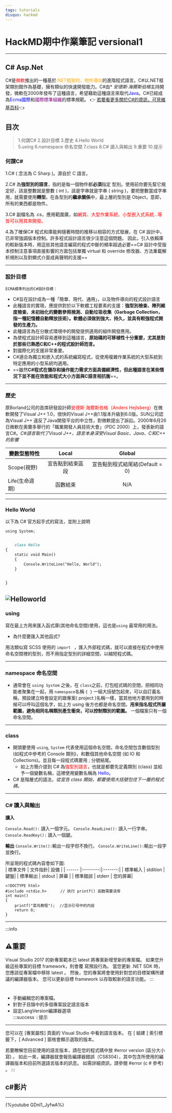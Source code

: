 ```yaml
---
tags: tutorials
disqus: hackmd
---
```


# HackMD期中作業筆記 versional1
---
##  C#   Asp.Net

 C#是<font color = red >微軟</font>推出的一種基於<font color = orange>.NET框架的、物件導向</font>的進階程式語言。C#以.NET框架類別館作為基礎，擁有類似<font color = blue><Visual Basic></font>的快速開發能力。C#由* *安德斯·海爾斯伯格*主持開發，微軟在2000年發布了這種語言，希望藉助這種語言來取代<font color = blue >Java</font>。C#已經成為<font color = blue>Ecma國際</font>和<font color = purple>國際標準組織</font>的標準規範。
:point_right: [若要看更多關於C#的資訊，可見維基百科](https://zh.wikipedia.org/wiki/C%E2%99%AF):point_left: 
## 目次

> 1.何謂C# 
2.設計目標
3.歷史
4.Hello World  
5.using
6.namespace 命名空間
7.class
8.C# 讀入與輸出
9.重要
10.提示
  
 ### 何謂C#  

1.C# ( 念法為 C Sharp )。源自於 C 語言。
    
2.C# 為**強型別的語言**，指的是每一個物件都**必須**指定  型別。使用前你要先幫它規定好，該是整數就是整數 ( int )，該是字串就是字串 ( string )，要把整數當成字串用，就需要使用**轉型**。在各型別的**繼承關係**中，最上層的型別是 Object，意即，所有的東西都是物件。
    
3.C# 副檔名為 .cs，應用範圍廣，如<font color = red>網頁、大型作業系統、小型嵌入式系統…等皆可以用其來開發。</font>
    
4.為了確保C# 程式和庫能夠隨著時間的推移以相容的方式發展，在 C# 設計中，已非常強調版本控制。許多程式設計語言很少注意這個問題。 因此，引入依賴庫的較新版本時，用這些其他語言編寫的程式中斷的頻率超過必要==C# 設計中受版本控制注意事項直接影響的方面包括單獨 virtual 和 override 修改器、方法重載解析規則以及對顯式介面成員聲明的支援==
  
---
### 設計目標
    ECMA標準列出的C#設計目標：

- C#旨在設計成為一種「簡單、現代、通用」，以及物件導向的程式設計語言
- 此種語言的實現，應提供對於以下軟體工程要素的支援：**強型別檢查、陣列維度檢查、未初始化的變數參照檢測、自動垃圾收集（Garbage Collection，指一種記憶體自動釋放技術）。軟體必須做到強大、持久，並具有較強程式開發的生產力。**
- 此種語言為在分散式環境中的開發提供適用的組件開發應用。
- 為使程式設計師容易遷移到這種語言，**原始碼的可移植性十分重要，尤其是對於那些已熟悉C和C++的程式設計師而言。**
- 對國際化的支援非常重要。
- C#適合為獨立和嵌入式的系統編寫程式，從使用複雜作業系統的大型系統到特定應用的小型系統均適用。
- ==雖然**C#程式在儲存和操作能力需求方面具備經濟性，但此種語言在某些情況下並不能在效能和程式大小方面與C語言相抗衡**==。
---
### 歷史
原Borland公司的首席研發設計師<font color = red>安德斯·海爾斯伯格（Anders Hejlsberg）</font>在微軟開發了Visual J++ 1.0，很快的Visual J++由1.1版本升級到6.0版。SUN公司認為<font color >Visual J++ 違反了Java開發平台的中立性，對微軟提出了訴訟。2000年6月26日微軟在奧蘭多舉行的「職業開發人員技術大會」（PDC 2000）上，發表新的語言C#。*C#語言取代了Visual J++，語言本身深受Visual Basic、Java、C和C++ 的影響*
    
| 變數型態特性   | Local | Global |
| ------ |:--------:|:-------:|
| Scope(視野) |    宣告點到結束區段    |   宣告點到程式結尾結(Default = 0)|
| Life(生命週期) |    函數結束     | N/A |
---     
###  Hello World
以下為 C# 官方起手式的寫法，並附上說明
```markdown   
using System;


    class Hello
{
    static void Main()
    {
        Console.WriteLine("Hello, World");  
    }

   
}
``` 
![Helloworld](https://i1.wp.com/www.agilenative.com/wp-content/uploads/2017/01/001-Agile-Hello-World.png?fit=1745%2C1080&ssl=1)
---
###  using
    
寫在最上方用來匯入函式庫(其他命名空間)使用，這也是` using ` 最常用的用法。

- 為什麼要匯入其他函式?
    
 用法類似寫 SCSS 使用的 `import `  ，匯入外部程式碼，就可以直接在程式中使用命名空間裡的型別，而不用指定型別的詳細空間，以縮短程式碼。
   
---
    
### namespace 命名空間
    
- 通常會在 ` using System `  之後，在 ` class `之前，打包程式碼的空間，把相同功能者聚集在一起，用 ` namespace `名稱 ` { } ` 一組大括號包起來，可以自訂義名稱，預設建立時會設定的跟專案( project )名稱一樣，當其他地方要用到的時候可以呼叫這個名字，如上方 using 後方也都是命名空間。**用來指名程式所屬範圍，避免相同名稱類別產生衝突，可以控制類別的範圍。** 一個檔案只有一個命名空間。
    
---
### class
- 開頭要使用 ` using `, ` System ` 代表使用這個命名空間，命名空間包含數個型別 (如程式中參考的 Console 類別)，和數個其他命名空間 (如 IO 和 Collections)。並且每一段程式碼要用 ; 分號結尾。
    - 如上方簡介提到 C# 為<font color = red>強型別語言</font>，也就是都要先定義類別 (class) 並給予一個變數名稱，這裡使用變數名稱為<font color = blue> Hello。</font>
- C# 是階層式的語法，*從宣告 class 開始，都要使用大括號包住下一層的程式碼。*
       
---
### C# 讀入與輸出
    
**讀入**
    
` Console.Read(): ` 讀入一個字元。
` Console.ReadLine(): ` 讀入一行字串。
` Console.ReadKey(): ` 讀入一個鍵。

**輸出**
` Console.Write(): `輸出一段字但不換行。
` Console.WriteLine(): `輸出一段字並換行。

所呈現的程式碼內容會如下圖:  
| 標準文件   | 文件指針| 設備 |
| ------ |:--------:|:-------:|
| 標準輸入 |    stdition    |   鍵盤|
| 標準輸出 |    	stdout     | 屏幕 |
| 標準錯誤 |    stderr    |  您的屏幕|
     

```htmlembedded=1
<!DOCTYPE html>
#include <stdio.h>      // 执行 printf() 函数需要该库
int main()
{
    printf("菜鸟教程");  //显示引号中的内容
    return 0;
}  
```

 ---
:::info  
    
:warning:重要
---
Visual Studio 2017 的新專案範本已 <LangVersion>latest</LangVersion> 將專案新增至新的專案檔。 如果您升級這些專案的目標 framework，則會覆 寫預設行為。 當您更新 .NET SDK 時，您應該從專案檔中移除 <LangVersion>latest</LangVersion> 。 然後，您的專案將會使用針對您的目標架構所建議的編譯器版本。 您可以更新目標 framework 以存取較新的語言功能。
:::

# 
- 手動編輯您的專案檔。    
- 針對子目錄中的多個專案設定語言版本   
- 設定LangVersion編譯器選項    
:::success
 :bulb:提示
---
您可以在 [專案屬性] 頁面的 Visual Studio 中看到語言版本。 在 [ 組建 ] 索引標籤下，[ Advanced ] 窗格會顯示選取的版本。

若要瞭解您目前使用的語言版本，請在您的程式碼中放 #error version (區分大小寫) 。 如此一來，編譯器就會報告編譯器錯誤（CS8304），其中包含所使用的編譯器版本和目前所選語言版本的訊息。 如需詳細資訊，請參閱 #error (c # 參考) 。
:::


## c#影片
---


{%youtube GDnI1_JyfwA%}
